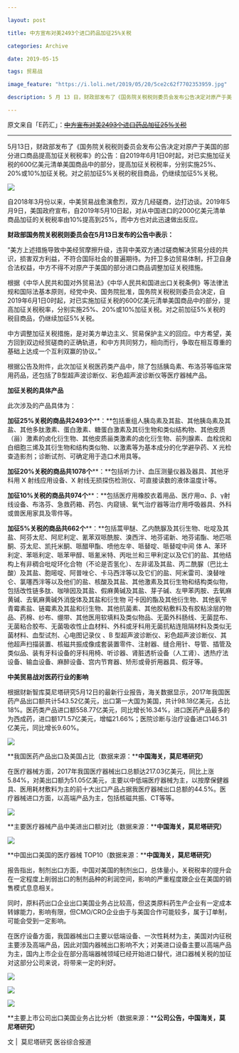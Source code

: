 ```yaml
---

layout: post

title: 中方宣布对美2493个进口药品加征25%关税

categories: Archive

date: 2019-05-15

tags: 贸易战

image_feature: "https://i.loli.net/2019/05/20/5ce2c62f7702353959.jpg"

description: 5 月 13 日，财政部发布了《国务院关税税则委员会发布公告决定对原产于美国的部分进口商品提高加征关税税率》的公告。

---
```


原文来自「E药汇」：~~[中方宣布对美2493个进口药品加征25%关税](https://mp.weixin.qq.com/s/JMSL45cE4sAM-QxHLIBWjA)~~

---

5月13日，财政部发布了《国务院关税税则委员会发布公告决定对原产于美国的部分进口商品提高加征关税税率》的公告：自2019年6月1日0时起，对已实施加征关税的600亿美元清单美国商品中的部分，提高加征关税税率，分别实施25%、20%或10%加征关税。对之前加征5%关税的税目商品，仍继续加征5%关税。

![](https://i.loli.net/2019/05/20/5ce2c62f7702353959.jpg)

自2018年3月份以来，中美贸易战愈演愈烈，双方几经磋商，边打边谈。2019年5月9日，美国政府宣布，自2019年5月10日起，对从中国进口的2000亿美元清单商品加征的关税税率由10%提高到25%，而中方也对此迅速做出反应。

**财政部国务院关税税则委员会在5月13日发布的公告中表示：**

“美方上述措施导致中美经贸摩擦升级，违背中美双方通过磋商解决贸易分歧的共识，损害双方利益，不符合国际社会的普遍期待。为扞卫多边贸易体制，扞卫自身合法权益，中方不得不对原产于美国的部分进口商品调整加征关税措施。

根据《中华人民共和国对外贸易法》《中华人民共和国进出口关税条例》等法律法规和国际法基本原则，经党中央、国务院批准，国务院关税税则委员会决定，自2019年6月1日0时起，对已实施加征关税的600亿美元清单美国商品中的部分，提高加征关税税率，分别实施25%、20%或10%加征关税。对之前加征5%关税的税目商品，仍继续加征5%关税。

中方调整加征关税措施，是对美方单边主义、贸易保护主义的回应。中方希望，美方回到双边经贸磋商的正确轨道，和中方共同努力，相向而行，争取在相互尊重的基础上达成一个互利双赢的协议。”

根据公告及附件，此次加征关税医药类产品中，除了包括胰岛素、布洛芬等临床常用药品，还包括了B型超声波诊断仪、彩色超声波诊断仪等医疗器械产品。

**加征关税的具体产品**

此次涉及的产品具体为：

**加征25%关税的商品共2493个****：**包括重组人胰岛素及其盐、其他胰岛素及其盐、其他多肽激素、蛋白激素、糖蛋白激素及其衍生物和类似结构物、其他皮质（甾）激素的卤化衍生物、其他皮质甾类激素的卤化衍生物、前列腺素、血栓烷和白细胞三烯及其衍生物和结构类似物、以激素等为基本成分的化学避孕药、X 光检查造影剂；诊断试剂、可确定用于造口术用具等。

**加征20%关税的商品共1078个****：**包括听力计、血压测量仪器及器具、其他牙科用 X 射线应用设备、X 射线无损探伤检测仪、可直接读数的液体温度计等。

**加征10%关税的商品共974个****：**包括医疗用橡胶衣着用品、医疗用α、β、γ射线设备、布洛芬、急救药箱、药包、内窥镜、氧气治疗器等治疗用呼吸器具、外科或兽医用家具及零件等。

**加征5%关税的商品共662个****：**包括蒿甲醚、乙内酰脲及其衍生物、吡啶及其盐、阿芬太尼、阿尼利定、氰苯双哌酰胺、溴西泮、地芬诺新、地芬诺酯、地匹哌酮、芬太尼、凯托米酮、哌醋甲酯、喷他左辛、哌替啶、哌替啶中间 体 A、苯环利定、苯哌利定、哌苯甲醇、哌氰米特、丙吡兰和三甲利定以及它们的盐、其他结构上有非稠合吡啶环化合物（不论是否氢化）、左非诺及其盐、丙二酰脲（巴比土酸）及其盐、胞嘧啶、阿普唑仑、卡马西泮等以及它们的盐、阿米雷司、溴替唑仑、氯噻西泮等以及他们的盐、核酸及其盐、其他激素及其衍生物和结构类似物，包括改性链多肽、咖啡因及其盐、假麻黄碱及其盐、芽子碱、左甲苯丙胺、去氧麻黄碱、去氧麻黄碱外消旋体及其盐和衍生物 可卡因的酯及其他衍生物、其他氨苄青霉素盐、链霉素及其盐和衍生物、其他抗菌素、其他胶粘敷料及有胶粘涂层的物品、药棉、纱布、绷带、其他医用软填料及类似物品、无菌外科肠线、无菌昆布、无菌粘合胶布、无菌吸收性止血材料、外科或牙科用无菌抗粘连阻隔材料及类似无菌材料、血型试剂、心电图记录仪 、B 型超声波诊断仪、彩色超声波诊断仪、其他超声扫描装置、核磁共振成像成套装置零件、注射器、缝合用针、导管、插管及类似品、装有牙科设备的牙科用椅、听诊器、肾脏透析设备（人工肾）、透热疗法设备、输血设备、麻醉设备、宫内节育器、矫形或骨折用器具、假牙等。

**中美贸易战对医药行业的影响**

根据财新智库莫尼塔研究5月12日的最新行业报告，海关数据显示，2017年我国医药产品出口额共计543.52亿美元，出口第一大国为美国，共计98.18亿美元，占比18%。医药类产品进口额558.77亿美元，同比增长16.34%，进口医药产品最多的为西成药，进口额171.57亿美元，增幅21.66%；医院诊断与治疗设备进口146.31亿美元，同比增长9.60%。

![](https://i.loli.net/2019/05/20/5ce2c630d2d6797027.jpg)

**我国医药产品出口及美国占比（数据来源：****中国海关，莫尼塔研究）**

在医疗器械方面，2017年我国医疗器械出口总额达217.03亿美元，同比上涨5.84%，对美出口额为51.05亿美元，主要以中低端医疗器械为主，以按摩保健器具、医用耗材敷料为主的前十大出口产品占据我医疗器械出口总额的44.5%。医疗器械进口方面，以高端产品为主，包括核磁共振、CT等等。

![](https://i.loli.net/2019/05/20/5ce2c634bd23f42244.jpg)

**主要医疗器械产品中美进出口额对比（数据来源：****中国海关，莫尼塔研究）**

![](https://i.loli.net/2019/05/20/5ce2c63843b4d36726.jpg)

**中国出口美国的医疗器械 TOP10（数据来源：****中国海关，莫尼塔研究）**

报告指出，制剂出口方面，中国对美国的制剂出口，总体量小，关税税率的提升会在一定程度上削弱出口的制剂品种的利润空间，影响的严重程度跟企业在美国的销售模式息息相关。

同时，原料药出口企业出口美国业务占比较高，但这类原料药生产企业有一定成本转嫁能力，影响有限，但CMO/CRO企业由于与美国合作可能较多，属于订单制，可能会受到一定影响。

在医疗设备方面，我国器械出口主要以低端设备、一次性耗材为主，美国对内征税主要涉及高端产品，因此对国内器械出口影响不大；对美进口设备主要以高端产品为主，国内上市企业在部分高端器械领域已经开始进口替代，进口器械关税的加征对这部分公司来说，将带来一定的利好。

![](https://i.loli.net/2019/05/20/5ce2c63ad08ce22764.jpg)

![](https://i.loli.net/2019/05/20/5ce2c63ca20ae74395.jpg)

![](https://i.loli.net/2019/05/20/5ce2c63e631a222778.jpg)

**主要上市公司出口美国业务占比分析（数据来源：****公司公告，中国海关，莫尼塔研究）**

文 \|  莫尼塔研究 医谷综合报道
